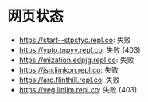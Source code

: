 # 网页状态
- https://start--stpstyc.repl.co: 失败
- https://ypto.tnpyv.repl.co: 失败 (403)
- https://mization.edpjg.repl.co: 失败
- https://jsn.limkon.repl.co: 失败
- https://aro.flinthill.repl.co: 失败
- https://veg.linlim.repl.co: 失败 (403)
